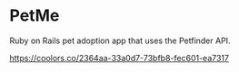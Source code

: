 <h1>PetMe</h1>

Ruby on Rails pet adoption app that uses the Petfinder API. 

https://coolors.co/2364aa-33a0d7-73bfb8-fec601-ea7317
